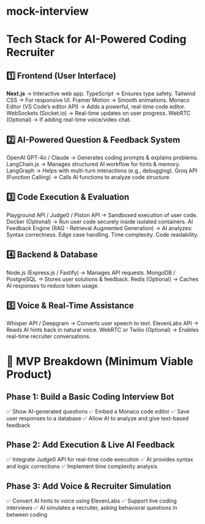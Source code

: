 # mock-interview

# Tech Stack for AI-Powered Coding Recruiter

## 1️⃣ Frontend (User Interface)
**Next.js** → Interactive web app.
TypeScript → Ensures type safety.
Tailwind CSS → For responsive UI.
Framer Motion → Smooth animations.
Monaco Editor (VS Code’s editor API) → Adds a powerful, real-time code editor.
WebSockets (Socket.io) → Real-time updates on user progress.
WebRTC (Optional) → If adding real-time voice/video chat.

## 2️⃣ AI-Powered Question & Feedback System
OpenAI GPT-4o / Claude → Generates coding prompts & explains problems.
LangChain.js → Manages structured AI workflow for hints & memory.
LangGraph → Helps with multi-turn interactions (e.g., debugging).
Groq API (Function Calling) → Calls AI functions to analyze code structure.
## 3️⃣ Code Execution & Evaluation
Playground API / Judge0 / Piston API → Sandboxed execution of user code.
Docker (Optional) → Run user code securely inside isolated containers.
AI Feedback Engine (RAG - Retrieval Augmented Generation) → AI analyzes:
Syntax correctness.
Edge case handling.
Time complexity.
Code readability.
## 4️⃣ Backend & Database
Node.js (Express.js / Fastify) → Manages API requests.
MongoDB / PostgreSQL → Stores user solutions & feedback.
Redis (Optional) → Caches AI responses to reduce token usage.

## 5️⃣ Voice & Real-Time Assistance
Whisper API / Deepgram → Converts user speech to text.
ElevenLabs API → Reads AI hints back in natural voice.
WebRTC or Twilio (Optional) → Enables real-time recruiter conversations.


# 🚀 MVP Breakdown (Minimum Viable Product)

## Phase 1: Build a Basic Coding Interview Bot
✅ Show AI-generated questions
✅ Embed a Monaco code editor
✅ Save user responses to a database
✅ Allow AI to analyze and give text-based feedback

## Phase 2: Add Execution & Live AI Feedback
✅ Integrate Judge0 API for real-time code execution
✅ AI provides syntax and logic corrections
✅ Implement time complexity analysis

## Phase 3: Add Voice & Recruiter Simulation
✅ Convert AI hints to voice using ElevenLabs
✅ Support live coding interviews
✅ AI simulates a recruiter, asking behavioral questions in between coding
